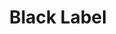 ---
title: 'Black Label'
description: 'Lorem ipsum dolor sit amet consectetur adipisicing elit. Obcaecati sint cumque voluptatem cupiditate odit corporis.'
price: 19
---